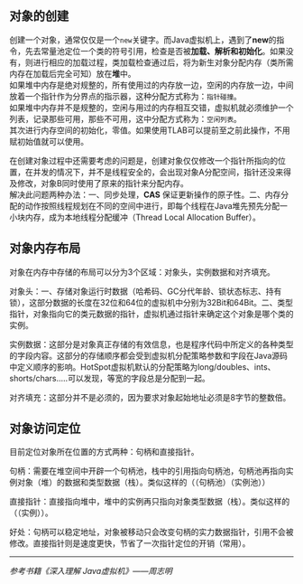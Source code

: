 ## 对象的创建

​		创建一个对象，通常仅仅是一个`new`关键字。而Java虚拟机上，遇到了**new**的指令，先去常量池定位一个类的符号引用，检查是否被**加载、解析和初始化**。如果没有，则进行相应的加载过程，类加载检查通过后，将为新生对象分配内存（类所需内存在加载后完全可知）放在**堆**中。  
​		如果堆中内存是绝对规整的，所有使用过的内存放一边，空闲的内存放一边，中间放着一个指针作为分界点的指示器，这种分配方式称为：`指针碰撞`。  
​		如果堆中内存并不是规整的，空闲与用过的内存相互交错，虚拟机就必须维护一个列表，记录那些可用，那些不可用，这中分配方式称为：`空闲列表`。  
​		其次进行内存空间的初始化，零值。如果使用TLAB可以提前至之前此操作，不用赋初始值就可以使用。

​		在创建对象过程中还需要考虑的问题是，创建对象仅仅修改一个指针所指向的位置，在并发的情况下，并不是线程安全的，会出现对象A分配空间，指针还没来得及修改，对象B同时使用了原来的指针来分配内存。  
​		解决此问题两种办法：一、同步处理，**CAS** 保证更新操作的原子性。二、内存分配的动作按照线程规划在不同的空间中进行，即每个线程在Java堆先预先分配一小块内存，成为本地线程分配缓冲（Thread Local Allocation Buffer）。

## 对象内存布局

对象在内存中存储的布局可以分为3个区域：对象头，实例数据和对齐填充。

对象头：一、存储对象运行时数据（哈希码、GC分代年龄、锁状态标志、持有锁），这部分数据的长度在32位和64位的虚拟机中分别为32Bit和64Bit。二、类型指针，对象指向它的类元数据的指针，虚拟机通过指针来确定这个对象是哪个类的实例。

实例数据：这部分是对象真正存储的有效信息，也是程序代码中所定义的各种类型的字段内容。这部分的存储顺序都会受到虚拟机分配策略参数和字段在Java源码中定义顺序的影响。HotSpot虚拟机默认的分配策略为long/doubles、ints、shorts/chars.....可以发现，等宽的字段总是分配到一起。

对齐填充：这部分并不是必须的，因为要求对象起始地址必须是8字节的整数倍。

## 对象访问定位 

目前定位对象所在位置的方式两种：句柄和直接指针。

句柄：需要在堆空间中开辟一个句柄池，栈中的引用指向句柄池，句柄池再指向实例对象（堆）的数据和类型数据（栈）。类似这样的（（句柄池）（实例池））

直接指针：直接指向堆中，堆中的实例再只指向对象类型数据（栈）。类似这样的（（实例））。

好处：句柄可以稳定地址，对象被移动只会改变句柄的实力数据指针，引用不会被修改。直接指针则是速度更快，节省了一次指针定位的开销（常用）。

------

*参考书籍《深入理解 Java虚拟机》——周志明*
